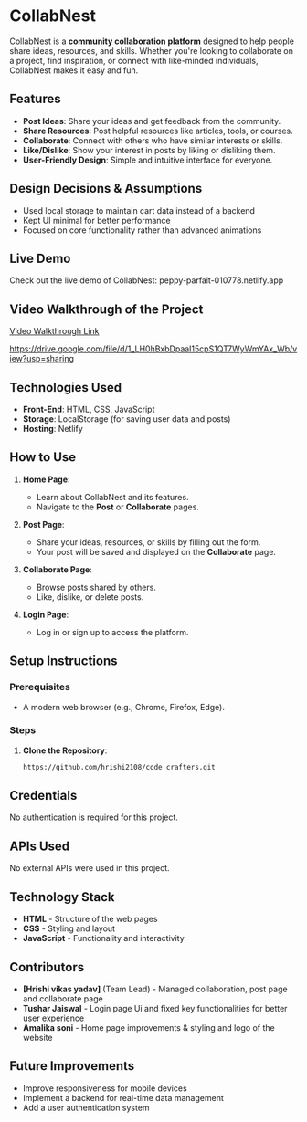 # CollabNest

CollabNest is a **community collaboration platform** designed to help people share ideas, resources, and skills. Whether you're looking to collaborate on a project, find inspiration, or connect with like-minded individuals, CollabNest makes it easy and fun.

## Features

- **Post Ideas**: Share your ideas and get feedback from the community.
- **Share Resources**: Post helpful resources like articles, tools, or courses.
- **Collaborate**: Connect with others who have similar interests or skills.
- **Like/Dislike**: Show your interest in posts by liking or disliking them.
- **User-Friendly Design**: Simple and intuitive interface for everyone.

## Design Decisions & Assumptions

- Used local storage to maintain cart data instead of a backend
- Kept UI minimal for better performance
- Focused on core functionality rather than advanced animations

## Live Demo

Check out the live demo of CollabNest: peppy-parfait-010778.netlify.app

## Video Walkthrough of the Project

[Video Walkthrough Link](https://video-link.whatever)

https://drive.google.com/file/d/1_LH0hBxbDpaaI15cpS1QT7WyWmYAx_Wb/view?usp=sharing

## Technologies Used

- **Front-End**: HTML, CSS, JavaScript
- **Storage**: LocalStorage (for saving user data and posts)
- **Hosting**: Netlify

## How to Use

1. **Home Page**:
   - Learn about CollabNest and its features.
   - Navigate to the **Post** or **Collaborate** pages.

2. **Post Page**:
   - Share your ideas, resources, or skills by filling out the form.
   - Your post will be saved and displayed on the **Collaborate** page.

3. **Collaborate Page**:
   - Browse posts shared by others.
   - Like, dislike, or delete posts.

4. **Login Page**:
   - Log in or sign up to access the platform.

## Setup Instructions

### Prerequisites

- A modern web browser (e.g., Chrome, Firefox, Edge).

### Steps

1. **Clone the Repository**:
   ```bash
   https://github.com/hrishi2108/code_crafters.git


## Credentials

No authentication is required for this project.

## APIs Used

No external APIs were used in this project.

## Technology Stack

- **HTML** - Structure of the web pages
- **CSS** - Styling and layout
- **JavaScript** - Functionality and interactivity

## Contributors

- **[Hrishi vikas yadav]** (Team Lead) - Managed collaboration, post page and collaborate page
- **Tushar Jaiswal** - Login page Ui and fixed key functionalities for better user experience
- **Amalika soni** - Home page improvements & styling and logo of the website

## Future Improvements

- Improve responsiveness for mobile devices
- Implement a backend for real-time data management
- Add a user authentication system
